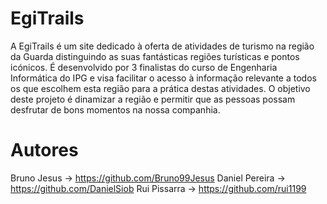 # EgiTrails
A EgiTrails é um site dedicado à oferta de atividades de turismo na região da Guarda distinguindo as suas fantásticas regiões turísticas e pontos icónicos. É desenvolvido por 3 finalistas do curso de Engenharia Informática do IPG e visa facilitar o acesso à informação relevante a todos os que escolhem esta região para a prática destas atividades.
O objetivo deste projeto é dinamizar a região e permitir que as pessoas possam desfrutar de bons momentos na nossa companhia.


# Autores
Bruno Jesus     -> https://github.com/Bruno99Jesus
Daniel Pereira  -> https://github.com/DanielSiob
Rui Pissarra    -> https://github.com/rui1199
